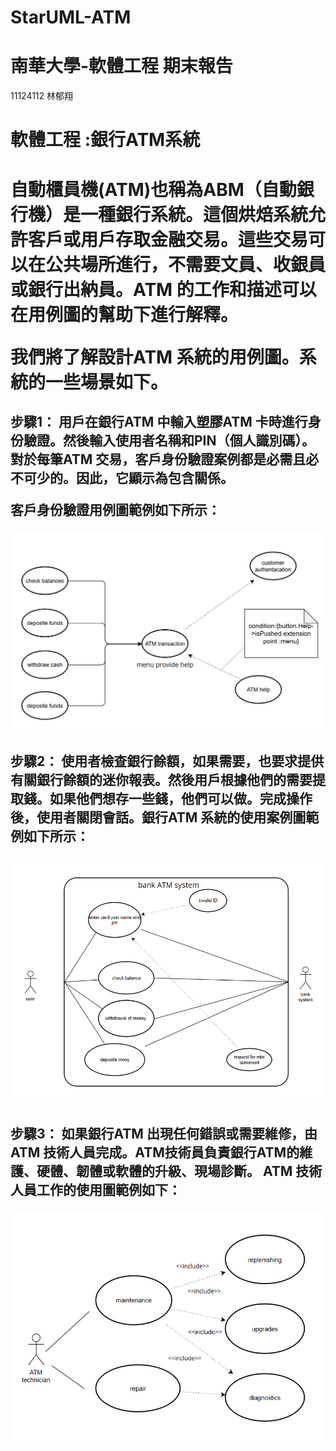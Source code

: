 # StarUML-ATM
# 南華大學-軟體工程 期末報告
11124112 林郁翔<h3>
<h1>軟體工程 :銀行ATM系統<h1>
  自動櫃員機(ATM)也稱為ABM（自動銀行機）是一種銀行系統。這個烘焙系統允許客戶或用戶存取金融交易。這些交易可以在公共場所進行，不需要文員、收銀員或銀行出納員。ATM 的工作和描述可以在用例圖的幫助下進行解釋。

我們將了解設計ATM 系統的用例圖。系統的一些場景如下。

 
<h2>
步驟1：
用戶在銀行ATM 中輸入塑膠ATM 卡時進行身份驗證。然後輸入使用者名稱和PIN（個人識別碼）。對於每筆ATM 交易，客戶身份驗證案例都是必需且必不可少的。因此，它顯示為包含關係。


客戶身份驗證用例圖範例如下所示：


![image](ATM-1.png)
</h2>

<h2>
 步驟2：
使用者檢查銀行餘額，如果需要，也要求提供有關銀行餘額的迷你報表。然後用戶根據他們的需要提取錢。如果他們想存一些錢，他們可以做。完成操作後，使用者關閉會話。銀行ATM 系統的使用案例圖範例如下所示：




![image](atm-2.png)
</h2>
<h2>
 步驟3：
如果銀行ATM 出現任何錯誤或需要維修，由ATM 技術人員完成。ATM技術員負責銀行ATM的維護、硬體、韌體或軟體的升級、現場診斷。
ATM 技術人員工作的使用圖範例如下：


![image](atm-3.png)
</h2>
